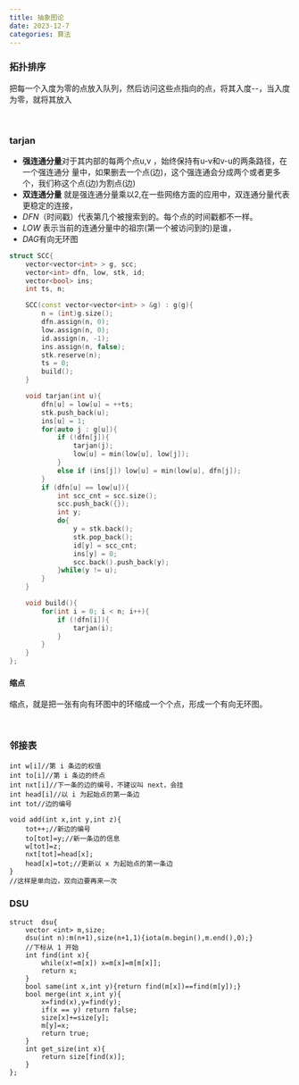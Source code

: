 ```yaml
---
title: 抽象图论
date: 2023-12-7
categories: 算法
---
```


###  拓扑排序

把每一个入度为零的点放入队列，然后访问这些点指向的点，将其入度--，当入度为零，就将其放入

​	



### tarjan

- **强连通分量**对于其内部的每两个点u,v ，始终保持有u-v和v-u的两条路径，在一个强连通分 量中，如果删去一个点(边)，这个强连通会分成两个或者更多个，我们称这个点(边)为割点(边)
- **双连通分量** 就是强连通分量乘以2,在一些网络方面的应用中，双连通分量代表更稳定的连接，
- $DFN$（时间戳）代表第几个被搜索到的。每个点的时间戳都不一样。
- $LOW$ 表示当前的连通分量中的祖宗(第一个被访问到的)是谁，
- $DAG$有向无环图

`````c++
struct SCC{
    vector<vector<int> > g, scc;
    vector<int> dfn, low, stk, id;
    vector<bool> ins;
    int ts, n;

    SCC(const vector<vector<int> > &g) : g(g){
        n = (int)g.size();
        dfn.assign(n, 0);
        low.assign(n, 0);
        id.assign(n, -1);
        ins.assign(n, false);
        stk.reserve(n);
        ts = 0;
        build();
    }

    void tarjan(int u){
        dfn[u] = low[u] = ++ts;
        stk.push_back(u);
        ins[u] = 1;
        for(auto j : g[u]){
            if (!dfn[j]){
                tarjan(j);
                low[u] = min(low[u], low[j]);
            }
            else if (ins[j]) low[u] = min(low[u], dfn[j]);
        }
        if (dfn[u] == low[u]){
            int scc_cnt = scc.size();
            scc.push_back({});
            int y;
            do{
                y = stk.back();
                stk.pop_back();
                id[y] = scc_cnt;
                ins[y] = 0;
                scc.back().push_back(y);
            }while(y != u);
        }
    }

    void build(){
        for(int i = 0; i < n; i++){
            if (!dfn[i]){
                tarjan(i);
            }
        }
    }
};

`````



####  缩点

缩点，就是把一张有向有环图中的环缩成一个个点，形成一个有向无环图。

````c++
 	

````



### 邻接表

```
int w[i]//第 i 条边的权值
int to[i]//第 i 条边的终点
int nxt[i]//下一条的边的编号，不建议叫 next，会挂
int head[i]//以 i 为起始点的第一条边
int tot//边的编号

void add(int x,int y,int z){
    tot++;//新边的编号
    to[tot]=y;//新一条边的信息
    w[tot]=z;
    nxt[tot]=head[x];
    head[x]=tot;//更新以 x 为起始点的第一条边
}
//这样是单向边，双向边要再来一次
```

### DSU 

```
struct  dsu{
    vector <int> m,size;
    dsu(int n):m(n+1),size(n+1,1){iota(m.begin(),m.end(),0);}
    //下标从 1 开始
    int find(int x){
        while(x!=m[x]) x=m[x]=m[m[x]];
        return x;
    }
    bool same(int x,int y){return find(m[x])==find(m[y]);}
    bool merge(int x,int y){
        x=find(x),y=find(y);
        if(x == y) return false;
        size[x]+=size[y];
        m[y]=x;
        return true;
    }
    int get_size(int x){
        return size[find(x)];
    }
};
```



